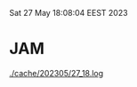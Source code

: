 Sat 27 May 18:08:04 EEST 2023
# JAM
<a href='./cache/202305/27_18.log'>./cache/202305/27_18.log</a>

